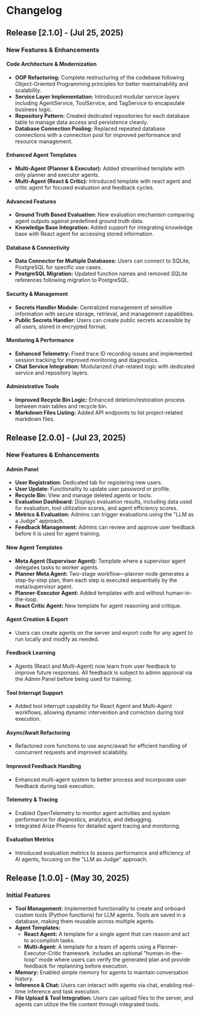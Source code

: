 # Changelog


## Release [2.1.0] - (Jul 25, 2025)

### New Features & Enhancements

#### Code Architecture & Modernization
- **OOP Refactoring:** Complete restructuring of the codebase following Object-Oriented Programming principles for better maintainability and scalability.
- **Service Layer Implementation:** Introduced modular service layers including AgentService, ToolService, and TagService to encapsulate business logic.
- **Repository Pattern:** Created dedicated repositories for each database table to manage data access and persistence cleanly.
- **Database Connection Pooling:** Replaced repeated database connections with a connection pool for improved performance and resource management.

#### Enhanced Agent Templates
- **Multi-Agent (Planner & Executor):** Added streamlined template with only planner and executor agents.
- **Multi-Agent (React & Critic):** Introduced template with react agent and critic agent for focused evaluation and feedback cycles.

#### Advanced Features
- **Ground Truth Based Evaluation:** New evaluation mechanism comparing agent outputs against predefined ground truth data.
- **Knowledge Base Integration:** Added support for integrating knowledge base with React agent for accessing stored information.

#### Database & Connectivity
- **Data Connector for Multiple Databases:** Users can connect to SQLite, PostgreSQL for specific use cases.
- **PostgreSQL Migration:** Updated function names and removed SQLite references following migration to PostgreSQL.

#### Security & Management
- **Secrets Handler Module:** Centralized management of sensitive information with secure storage, retrieval, and management capabilities.
- **Public Secrets Handler:** Users can create public secrets accessible by all users, stored in encrypted format.

#### Monitoring & Performance
- **Enhanced Telemetry:** Fixed trace ID recording issues and implemented session tracking for improved monitoring and diagnostics.
- **Chat Service Integration:** Modularized chat-related logic with dedicated service and repository layers.

#### Administrative Tools
- **Improved Recycle Bin Logic:** Enhanced deletion/restoration process between main tables and recycle bin.
- **Markdown Files Listing:** Added API endpoints to list project-related markdown files.



## Release [2.0.0] - (Jul 23, 2025)

### New Features & Enhancements

#### Admin Panel
- **User Registration:** Dedicated tab for registering new users.
- **User Update:** Functionality to update user password or profile.
- **Recycle Bin:** View and manage deleted agents or tools.
- **Evaluation Dashboard:** Displays evaluation results, including data used for evaluation, tool utilization scores, and agent efficiency scores.
- **Metrics & Evaluation:** Admins can trigger evaluations using the "LLM as a Judge" approach.
- **Feedback Management:** Admins can review and approve user feedback before it is used for agent training.

#### New Agent Templates
- **Meta Agent (Supervisor Agent):** Template where a supervisor agent delegates tasks to worker agents.
- **Planner Meta Agent:** Two-stage workflow—planner node generates a step-by-step plan, then each step is executed sequentially by the meta/supervisor agent.
- **Planner-Executor Agent:** Added templates with and without human-in-the-loop.
- **React Critic Agent:** New template for agent reasoning and critique.

#### Agent Creation & Export
- Users can create agents on the server and export code for any agent to run locally and modify as needed.

#### Feedback Learning
- Agents (React and Multi-Agent) now learn from user feedback to improve future responses. All feedback is subject to admin approval via the Admin Panel before being used for training.

#### Tool Interrupt Support
- Added tool interrupt capability for React Agent and Multi-Agent workflows, allowing dynamic intervention and correction during tool execution.

#### Async/Await Refactoring
- Refactored core functions to use async/await for efficient handling of concurrent requests and improved scalability.

#### Improved Feedback Handling
- Enhanced multi-agent system to better process and incorporate user feedback during task execution.

#### Telemetry & Tracing
- Enabled OpenTelemetry to monitor agent activities and system performance for diagnostics, analytics, and debugging.
- Integrated Arize Phoenix for detailed agent tracing and monitoring.

#### Evaluation Metrics
- Introduced evaluation metrics to assess performance and efficiency of AI agents, focusing on the "LLM as Judge" approach.



## Release [1.0.0] - (May 30, 2025)

### Initial Features
- **Tool Management:** Implemented functionality to create and onboard custom tools (Python functions) for LLM agents. Tools are saved in a database, making them reusable across multiple agents.
- **Agent Templates:**
  - **React Agent:** A template for a single agent that can reason and act to accomplish tasks.
  - **Multi-Agent:** A template for a team of agents using a Planner-Executor-Critic framework. Includes an optional "human-in-the-loop" mode where users can verify the generated plan and provide feedback for replanning before execution.
- **Memory:** Enabled simple memory for agents to maintain conversation history.
- **Inference & Chat:** Users can interact with agents via chat, enabling real-time inference and task execution.
- **File Upload & Tool Integration:** Users can upload files to the server, and agents can utilize the file content through integrated tools.

